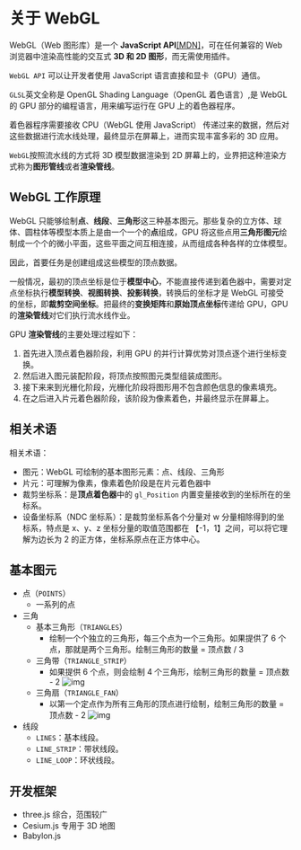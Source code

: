 # 关于 WebGL

WebGL（Web 图形库）是一个 **JavaScript API**[[MDN]](https://developer.mozilla.org/zh-CN/docs/Web/API/WebGL_API)，可在任何兼容的 Web 浏览器中渲染高性能的交互式 **3D 和 2D 图形**，而无需使用插件。

`WebGL API` 可以让开发者使用 JavaScript 语言直接和显卡（GPU）通信。

`GLSL`英文全称是 OpenGL Shading Language（OpenGL 着色语言）,是 WebGL 的 GPU 部分的编程语言，用来编写运行在 GPU 上的着色器程序。

着色器程序需要接收 CPU（WebGL 使用 JavaScript） 传递过来的数据，然后对这些数据进行流水线处理，最终显示在屏幕上，进而实现丰富多彩的 3D 应用。

`WebGL`按照流水线的方式将 3D 模型数据渲染到 2D 屏幕上的，业界把这种渲染方式称为**图形管线**或者**渲染管线**。

## WebGL 工作原理

WebGL 只能够绘制**点**、**线段**、**三角形**这三种基本图元。那些复杂的立方体、球体、圆柱体等模型本质上是由一个一个的**点**组成，GPU 将这些点用**三角形图元**绘制成一个个的微小平面，这些平面之间互相连接，从而组成各种各样的立体模型。

因此，首要任务是创建组成这些模型的顶点数据。

一般情况，最初的顶点坐标是位于**模型中心**，不能直接传递到着色器中，需要对定点坐标执行**模型转换**、**视图转换**、**投影转换**，转换后的坐标才是 WebGL 可接受的坐标，即**裁剪空间坐标**。把最终的**变换矩阵**和**原始顶点坐标**传递给 GPU，GPU 的**渲染管线**对它们执行流水线作业。

GPU **渲染管线**的主要处理过程如下：

1. 首先进入顶点着色器阶段，利用 GPU 的并行计算优势对顶点逐个进行坐标变换。
2. 然后进入图元装配阶段，将顶点按照图元类型组装成图形。
3. 接下来来到光栅化阶段，光栅化阶段将图形用不包含颜色信息的像素填充。
4. 在之后进入片元着色器阶段，该阶段为像素着色，并最终显示在屏幕上。

<image-box src="http://assets.yomuki.com/md/GPU%E6%B8%B2%E6%9F%93%E7%AE%A1%E7%BA%BF.png" />

## 相关术语

相关术语：

- 图元：WebGL 可绘制的基本图形元素：点、线段、三角形
- 片元：可理解为像素，像素着色阶段是在片元着色器中
- 裁剪坐标系：是**顶点着色器**中的 `gl_Position` 内置变量接收到的坐标所在的坐标系。
- 设备坐标系（NDC 坐标系）：是裁剪坐标系各个分量对 w 分量相除得到的坐标系，特点是 x、y、z 坐标分量的取值范围都在 【-1，1】之间，可以将它理解为边长为 2 的正方体，坐标系原点在正方体中心。

## 基本图元

- 点（`POINTS`）
  - 一系列的点
- 三角
  - 基本三角形（`TRIANGLES`）
    - 绘制一个个独立的三角形，每三个点为一个三角形。如果提供了 6 个点，那就是两个三角形。绘制三角形的数量 = 顶点数 / 3
  - 三角带（`TRIANGLE_STRIP`）
    - 如果提供 6 个点，则会绘制 4 个三角形，绘制三角形的数量 = 顶点数 - 2
      ![img](https://p1-jj.byteimg.com/tos-cn-i-t2oaga2asx/gold-user-assets/2019/1/22/16875b8e51710e48~tplv-t2oaga2asx-zoom-in-crop-mark:3024:0:0:0.awebp)
  - 三角扇（`TRIANGLE_FAN`）
    - 以第一个定点作为所有三角形的顶点进行绘制，绘制三角形的数量 = 顶点数 - 2
      ![img](https://p1-jj.byteimg.com/tos-cn-i-t2oaga2asx/gold-user-assets/2018/9/5/165a8dc2bb044266~tplv-t2oaga2asx-zoom-in-crop-mark:3024:0:0:0.awebp)
- 线段
  - `LINES`：基本线段。
  - `LINE_STRIP`：带状线段。
  - `LINE_LOOP`：环状线段。

## 开发框架

- three.js 综合，范围较广
- Cesium.js 专用于 3D 地图
- Babylon.js
